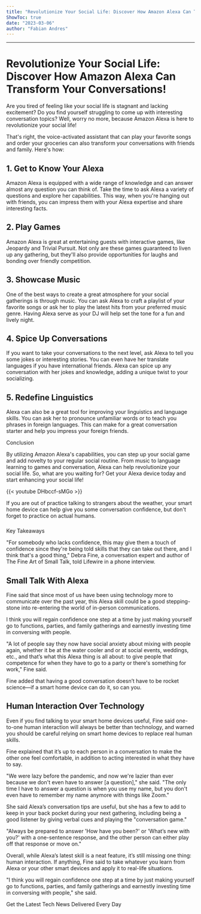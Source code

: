 ```yaml
---
title: "Revolutionize Your Social Life: Discover How Amazon Alexa Can Transform Your Conversations!"
ShowToc: true 
date: "2023-03-06"
author: "Fabian Andres"
---
```

*****
# Revolutionize Your Social Life: Discover How Amazon Alexa Can Transform Your Conversations!

Are you tired of feeling like your social life is stagnant and lacking excitement? Do you find yourself struggling to come up with interesting conversation topics? Well, worry no more, because Amazon Alexa is here to revolutionize your social life!

That's right, the voice-activated assistant that can play your favorite songs and order your groceries can also transform your conversations with friends and family. Here's how:

## 1. Get to Know Your Alexa

Amazon Alexa is equipped with a wide range of knowledge and can answer almost any question you can think of. Take the time to ask Alexa a variety of questions and explore her capabilities. This way, when you're hanging out with friends, you can impress them with your Alexa expertise and share interesting facts.

## 2. Play Games

Amazon Alexa is great at entertaining guests with interactive games, like Jeopardy and Trivial Pursuit. Not only are these games guaranteed to liven up any gathering, but they'll also provide opportunities for laughs and bonding over friendly competition.

## 3. Showcase Music

One of the best ways to create a great atmosphere for your social gatherings is through music. You can ask Alexa to craft a playlist of your favorite songs or ask her to play the latest hits from your preferred music genre. Having Alexa serve as your DJ will help set the tone for a fun and lively night.

## 4. Spice Up Conversations

If you want to take your conversations to the next level, ask Alexa to tell you some jokes or interesting stories. You can even have her translate languages if you have international friends. Alexa can spice up any conversation with her jokes and knowledge, adding a unique twist to your socializing.

## 5. Redefine Linguistics

Alexa can also be a great tool for improving your linguistics and language skills. You can ask her to pronounce unfamiliar words or to teach you phrases in foreign languages. This can make for a great conversation starter and help you impress your foreign friends.

Conclusion

By utilizing Amazon Alexa's capabilities, you can step up your social game and add novelty to your regular social routine. From music to language learning to games and conversation, Alexa can help revolutionize your social life. So, what are you waiting for? Get your Alexa device today and start enhancing your social life!

{{< youtube DHbccf-sMGo >}} 




If you are out of practice talking to strangers about the weather, your smart home device can help give you some conversation confidence, but don't forget to practice on actual humans. 

 
### 
Key Takeaways
 

"For somebody who lacks confidence, this may give them a touch of confidence since they're being told skills that they can take out there, and I think that's a good thing," Debra Fine, a conversation expert and author of The Fine Art of Small Talk, told Lifewire in a phone interview. 

 
##   Small Talk With Alexa  
 

Fine said that since most of us have been using technology more to communicate over the past year, this Alexa skill could be a good stepping-stone into re-entering the world of in-person communications.

 
I think you will regain confidence one step at a time by just making yourself go to functions, parties, and family gatherings and earnestly investing time in conversing with people.
 

"A lot of people say they now have social anxiety about mixing with people again, whether it be at the water cooler and or at social events, weddings, etc., and that’s what this Alexa thing is all about: to give people that competence for when they have to go to a party or there's something for work," Fine said. 

 

Fine added that having a good conversation doesn’t have to be rocket science—if a smart home device can do it, so can you. 

 
##   Human Interaction Over Technology   
 

Even if you find talking to your smart home devices useful, Fine said one-to-one human interaction will always be better than technology, and warned you should be careful relying on smart home devices to replace real human skills. 

 

Fine explained that it’s up to each person in a conversation to make the other one feel comfortable, in addition to acting interested in what they have to say. 

 

"We were lazy before the pandemic, and now we're lazier than ever because we don't even have to answer [a question]," she said. "The only time I have to answer a question is when you use my name, but you don't even have to remember my name anymore with things like Zoom."

 

She said Alexa’s conversation tips are useful, but she has a few to add to keep in your back pocket during your next gathering, including being a good listener by giving verbal cues and playing the "conversation game."

 

"Always be prepared to answer 'How have you been?' or 'What’s new with you?' with a one-sentence response, and the other person can either play off that response or move on."

 

Overall, while Alexa’s latest skill is a neat feature, it’s still missing one thing: human interaction. If anything, Fine said to take whatever you learn from Alexa or your other smart devices and apply it to real-life situations. 

 

"I think you will regain confidence one step at a time by just making yourself go to functions, parties, and family gatherings and earnestly investing time in conversing with people," she said.

 

Get the Latest Tech News Delivered Every Day





